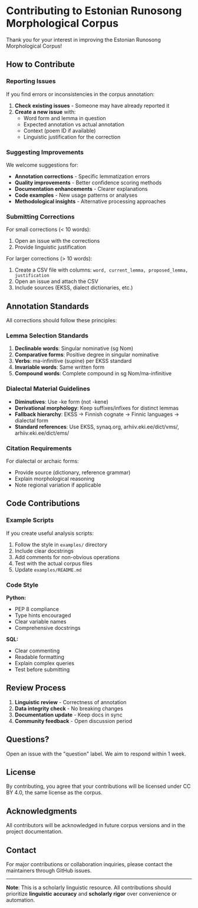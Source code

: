 # Contributing to Estonian Runosong Morphological Corpus

Thank you for your interest in improving the Estonian Runosong Morphological Corpus!

## How to Contribute

### Reporting Issues

If you find errors or inconsistencies in the corpus annotation:

1. **Check existing issues** - Someone may have already reported it
2. **Create a new issue** with:
   - Word form and lemma in question
   - Expected annotation vs actual annotation
   - Context (poem ID if available)
   - Linguistic justification for the correction

### Suggesting Improvements

We welcome suggestions for:

- **Annotation corrections** - Specific lemmatization errors
- **Quality improvements** - Better confidence scoring methods
- **Documentation enhancements** - Clearer explanations
- **Code examples** - New usage patterns or analyses
- **Methodological insights** - Alternative processing approaches

### Submitting Corrections

For small corrections (< 10 words):
1. Open an issue with the corrections
2. Provide linguistic justification

For larger corrections (> 10 words):
1. Create a CSV file with columns: `word, current_lemma, proposed_lemma, justification`
2. Open an issue and attach the CSV
3. Include sources (EKSS, dialect dictionaries, etc.)

## Annotation Standards

All corrections should follow these principles:

### Lemma Selection Standards

1. **Declinable words**: Singular nominative (sg Nom)
2. **Comparative forms**: Positive degree in singular nominative
3. **Verbs**: ma-infinitive (supine) per EKSS standard
4. **Invariable words**: Same written form
5. **Compound words**: Complete compound in sg Nom/ma-infinitive

### Dialectal Material Guidelines

- **Diminutives**: Use -ke form (not -kene)
- **Derivational morphology**: Keep suffixes/infixes for distinct lemmas
- **Fallback hierarchy**: EKSS → Finnish cognate → Finnic languages → dialectal form
- **Standard references**: Use EKSS, synaq.org, arhiiv.eki.ee/dict/vms/, arhiiv.eki.ee/dict/ems/

### Citation Requirements

For dialectal or archaic forms:
- Provide source (dictionary, reference grammar)
- Explain morphological reasoning
- Note regional variation if applicable

## Code Contributions

### Example Scripts

If you create useful analysis scripts:

1. Follow the style in `examples/` directory
2. Include clear docstrings
3. Add comments for non-obvious operations
4. Test with the actual corpus files
5. Update `examples/README.md`

### Code Style

**Python:**
- PEP 8 compliance
- Type hints encouraged
- Clear variable names
- Comprehensive docstrings

**SQL:**
- Clear commenting
- Readable formatting
- Explain complex queries
- Test before submitting

## Review Process

1. **Linguistic review** - Correctness of annotation
2. **Data integrity check** - No breaking changes
3. **Documentation update** - Keep docs in sync
4. **Community feedback** - Open discussion period

## Questions?

Open an issue with the "question" label. We aim to respond within 1 week.

## License

By contributing, you agree that your contributions will be licensed under CC BY 4.0, the same license as the corpus.

## Acknowledgments

All contributors will be acknowledged in future corpus versions and in the project documentation.

## Contact

For major contributions or collaboration inquiries, please contact the maintainers through GitHub issues.

---

**Note**: This is a scholarly linguistic resource. All contributions should prioritize **linguistic accuracy** and **scholarly rigor** over convenience or automation.
